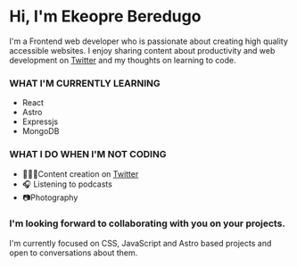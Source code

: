 # Hi, I'm Ekeopre Beredugo
I'm a Frontend web developer who is passionate about creating high quality accessible websites. I enjoy sharing content about productivity and web development on [Twitter](https://twitter.com/iamthebuilder__) and my thoughts on learning to code.

### WHAT I'M CURRENTLY LEARNING
* React
* Astro
* Expressjs
* MongoDB

### WHAT I DO WHEN I'M NOT CODING

* 🧑🏻‍💻Content creation on [Twitter](https://twitter.com/iamthebuilder__) 
* 🎧 Listening to podcasts
* 📷Photography

### I'm looking forward to collaborating with you on your projects.  

I'm currently focused on CSS, JavaScript and Astro based projects and open to conversations about them. 


